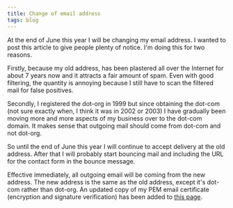 ```yaml
---
title: Change of email address
tags: blog
---
```


At the end of June this year I will be changing my email address. I wanted to post this article to give people plenty of notice. I'm doing this for two reasons.

Firstly, because my old address, has been plastered all over the Internet for about 7 years now and it attracts a fair amount of spam. Even with good filtering, the quantity is annoying because I still have to scan the filtered mail for false positives.

Secondly, I registered the dot-org in 1999 but since obtaining the dot-com (not sure exactly when, I think it was in 2002 or 2003) I have gradually been moving more and more aspects of my business over to the dot-com domain. It makes sense that outgoing mail should come from dot-com and not dot-org.

So until the end of June this year I will continue to accept delivery at the old address. After that I will probably start bouncing mail and including the URL for the contact form in the bounce message.

Effective immediately, all outgoing email will be coming from the new address. The new address is the same as the old address, except it's dot-com rather than dot-org. An updated copy of my PEM email certificate (encryption and signature verification) has been added to [this page](http://wincent.dev/a/about/wincent/).
